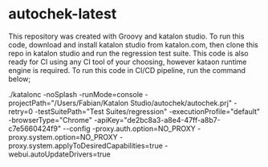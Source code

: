 # autochek-latest
This repository was created with Groovy and katalon studio.
To run this code, download and install katalon studio from katalon.com, then clone this repo in katalon studio and run the regression test suite.
This code is also ready for CI using any CI tool of your choosing, however kataon runtime engine is required. To run this code in CI/CD pipeline, run the command below;

./katalonc -noSplash -runMode=console -projectPath="/Users/Fabian/Katalon Studio/autochek/autochek.prj" -retry=0 -testSuitePath="Test Suites/regression" -executionProfile="default" -browserType="Chrome" -apiKey="de2bc8a3-a8e4-47ff-a8b7-c7e5660424f9" --config -proxy.auth.option=NO_PROXY -proxy.system.option=NO_PROXY -proxy.system.applyToDesiredCapabilities=true -webui.autoUpdateDrivers=true

